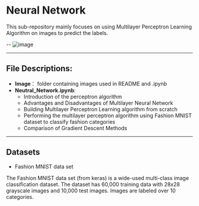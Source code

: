 # Neural Network

This sub-repository mainly focuses on using Multilayer Perceptron Learning Algorithm on images to predict the labels.

--
![image](https://media.geeksforgeeks.org/wp-content/uploads/20200702205951/nn.PNG)

---
## File Descriptions:
* **Image**： folder containing images used in README and .ipynb
* **Neutral_Network.ipynb**:
   - Introduction of the perceptron algorithm
   - Advantages and Disadvantages of Multilayer Neural Network
   - Building Multilayer Perceptron Learning algorithm from scratch
   - Performing the multilayer perceptron algorithm using Fashion MNIST dataset to classify fashion categories
   - Comparison of Gradient Descent Methods
  
---
## Datasets
* Fashion MNIST data set

The Fashion MNIST data set (from keras) is a wide-used multi-class image classification dataset. The dataset has 60,000 training data with 28x28 grayscale images and 10,000 test images. Images are labeled over 10 categories. 
